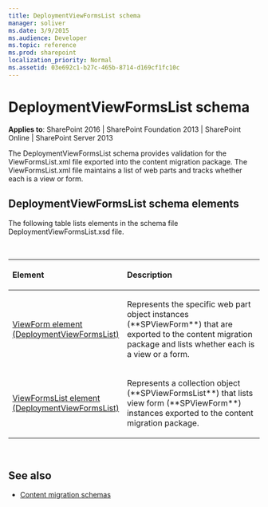 ```yaml
---
title: DeploymentViewFormsList schema
manager: soliver
ms.date: 3/9/2015
ms.audience: Developer
ms.topic: reference
ms.prod: sharepoint
localization_priority: Normal
ms.assetid: 03e692c1-b27c-465b-8714-d169cf1fc10c
---
```


# DeploymentViewFormsList schema

**Applies to**: SharePoint 2016 | SharePoint Foundation 2013 | SharePoint Online | SharePoint Server 2013

The DeploymentViewFormsList schema provides validation for the ViewFormsList.xml file exported into the content migration package. The ViewFormsList.xml file maintains a list of web parts and tracks whether each is a view or form.

## DeploymentViewFormsList schema elements

The following table lists elements in the schema file DeploymentViewFormsList.xsd file.

<br/>

<table>
<colgroup>
<col width="40%" />
<col width="60%" />
</colgroup>
<thead>
<tr class="header">
<th align="left"><p>Element</p></th>
<th align="left"><p>Description</p></th>
</tr>
</thead>
<tbody>
<tr class="odd">
<td align="left"><p><span sdata="link"><a href="viewform-element-deploymentviewformslist.md">ViewForm element (DeploymentViewFormsList)</a></span></p></td>
<td align="left"><p>Represents the specific web part object instances (**SPViewForm**) that are exported to the content migration package and lists whether each is a view or a form.</p></td>
</tr>
<tr class="even">
<td align="left"><p><span sdata="link"><a href="viewformslist-element-deploymentviewformslist.md">ViewFormsList element (DeploymentViewFormsList)</a></span></p></td>
<td align="left"><p>Represents a collection object (**SPViewFormsList**) that lists view form (**SPViewForm**) instances exported to the content migration package.</p></td>
</tr>
</tbody>
</table>

<br/>

## See also

- [Content migration schemas](content-migration-schemas.md)








